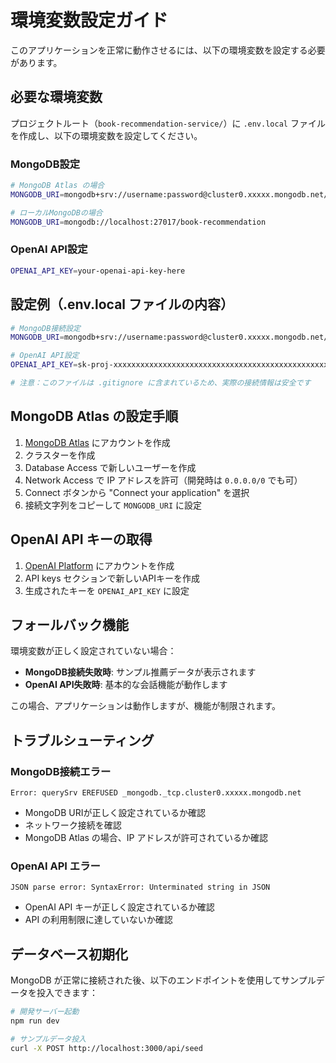 # 環境変数設定ガイド

このアプリケーションを正常に動作させるには、以下の環境変数を設定する必要があります。

## 必要な環境変数

プロジェクトルート（`book-recommendation-service/`）に `.env.local` ファイルを作成し、以下の環境変数を設定してください。

### MongoDB設定

```bash
# MongoDB Atlas の場合
MONGODB_URI=mongodb+srv://username:password@cluster0.xxxxx.mongodb.net/book-recommendation

# ローカルMongoDBの場合
MONGODB_URI=mongodb://localhost:27017/book-recommendation
```

### OpenAI API設定

```bash
OPENAI_API_KEY=your-openai-api-key-here
```

## 設定例（.env.local ファイルの内容）

```bash
# MongoDB接続設定
MONGODB_URI=mongodb+srv://username:password@cluster0.xxxxx.mongodb.net/book-recommendation

# OpenAI API設定
OPENAI_API_KEY=sk-proj-xxxxxxxxxxxxxxxxxxxxxxxxxxxxxxxxxxxxxxxxxxxxxxxxx

# 注意：このファイルは .gitignore に含まれているため、実際の接続情報は安全です
```

## MongoDB Atlas の設定手順

1. [MongoDB Atlas](https://www.mongodb.com/cloud/atlas) にアカウントを作成
2. クラスターを作成
3. Database Access で新しいユーザーを作成
4. Network Access で IP アドレスを許可（開発時は `0.0.0.0/0` でも可）
5. Connect ボタンから "Connect your application" を選択
6. 接続文字列をコピーして `MONGODB_URI` に設定

## OpenAI API キーの取得

1. [OpenAI Platform](https://platform.openai.com/) にアカウントを作成
2. API keys セクションで新しいAPIキーを作成
3. 生成されたキーを `OPENAI_API_KEY` に設定

## フォールバック機能

環境変数が正しく設定されていない場合：

- **MongoDB接続失敗時**: サンプル推薦データが表示されます
- **OpenAI API失敗時**: 基本的な会話機能が動作します

この場合、アプリケーションは動作しますが、機能が制限されます。

## トラブルシューティング

### MongoDB接続エラー

```
Error: querySrv EREFUSED _mongodb._tcp.cluster0.xxxxx.mongodb.net
```

- MongoDB URIが正しく設定されているか確認
- ネットワーク接続を確認
- MongoDB Atlas の場合、IP アドレスが許可されているか確認

### OpenAI API エラー

```
JSON parse error: SyntaxError: Unterminated string in JSON
```

- OpenAI API キーが正しく設定されているか確認
- API の利用制限に達していないか確認

## データベース初期化

MongoDB が正常に接続された後、以下のエンドポイントを使用してサンプルデータを投入できます：

```bash
# 開発サーバー起動
npm run dev

# サンプルデータ投入
curl -X POST http://localhost:3000/api/seed
``` 